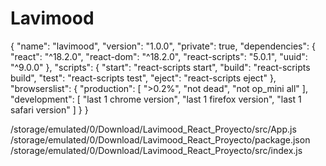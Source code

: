# Lavimood
{
  "name": "lavimood",
  "version": "1.0.0",
  "private": true,
  "dependencies": {
    "react": "^18.2.0",
    "react-dom": "^18.2.0",
    "react-scripts": "5.0.1",
    "uuid": "^9.0.0"
  },
  "scripts": {
    "start": "react-scripts start",
    "build": "react-scripts build",
    "test": "react-scripts test",
    "eject": "react-scripts eject"
  },
  "browserslist": {
    "production": [
      ">0.2%",
      "not dead",
      "not op_mini all"
    ],
    "development": [
      "last 1 chrome version",
      "last 1 firefox version",
      "last 1 safari version"
    ]
  }
}

/storage/emulated/0/Download/Lavimood_React_Proyecto/src/App.js
/storage/emulated/0/Download/Lavimood_React_Proyecto/package.json
/storage/emulated/0/Download/Lavimood_React_Proyecto/src/index.js